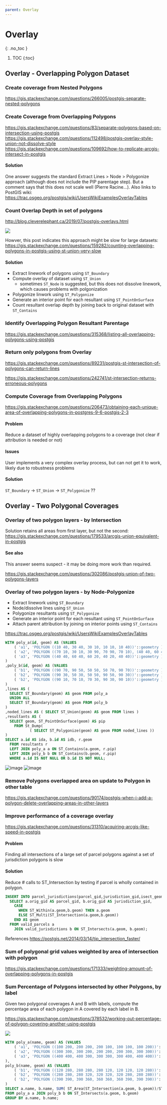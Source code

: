 ```yaml
---
parent: Overlay
---
```


# Overlay
{: .no_toc }

1. TOC
{:toc}

## Overlay - Overlapping Polygon Dataset

### Create coverage from Nested Polygons
<https://gis.stackexchange.com/questions/266005/postgis-separate-nested-polygons>

### Create Coverage from Overlapping Polygons
<https://gis.stackexchange.com/questions/83/separate-polygons-based-on-intersection-using-postgis>
<https://gis.stackexchange.com/questions/112498/postgis-overlay-style-union-not-dissolve-style>
<https://gis.stackexchange.com/questions/109692/how-to-replicate-arcgis-intersect-in-postgis>

#### Solution
One answer suggests the standard Extract Lines > Node > Polygonize approach (although does not include the PIP parentage step).  But a comment says that this does not scale well (Pierre Racine…).
Also links to PostGIS wiki:  <https://trac.osgeo.org/postgis/wiki/UsersWikiExamplesOverlayTables>


### Count Overlap Depth in set of polygons

<http://blog.cleverelephant.ca/2019/07/postgis-overlays.html>

![](http://blog.cleverelephant.ca/images//2019/overlays8.png)

Howver, this post indicates this approach might be slow for large datasets:
<https://gis.stackexchange.com/questions/159282/counting-overlapping-polygons-in-postgis-using-st-union-very-slow>

#### Solution
* Extract linework of polygons using `ST_Boundary`
* Compute overlay of dataset using `ST_Union` 
  * sometimes `ST_Node` is suggested, but this does not dissolve linework, which causes problems with polgonization 
* Polygonize linwork using `ST_Polygonize`
* Generate an interior point for each resultant using `ST_PointOnSurface`
* Count resultant overlap depth by joining back to original dataset with `ST_Contains`

### Identify Overlapping Polygon Resultant Parentage

<https://gis.stackexchange.com/questions/315368/listing-all-overlapping-polygons-using-postgis>



### Return only polygons from Overlay
<https://gis.stackexchange.com/questions/89231/postgis-st-intersection-of-polygons-can-return-lines>

<https://gis.stackexchange.com/questions/242741/st-intersection-returns-erroneous-polygons>

### Compute Coverage from Overlapping Polygons
<https://gis.stackexchange.com/questions/206473/obtaining-each-unique-area-of-overlapping-polygons-in-postgres-9-6-postgis-2-3>

#### Problem
Reduce a dataset of highly overlapping polygons to a coverage (not clear if attribution is needed or not)

#### Issues
User implements a very complex overlay process, but can not get it to work, likely due to robustness problems

#### Solution
`ST_Boundary` -> `ST_Union` -> `ST_Polygonize` ??

## Overlay - Two Polygonal Coverages

### Overlay of two polygon layers - by Intersection

Solution retains all areas from first layer, but not the second:
<https://gis.stackexchange.com/questions/179533/arcgis-union-equivalent-in-postgis>

#### See also
This answer seems suspect - it may be doing more work than required.

<https://gis.stackexchange.com/questions/302086/postgis-union-of-two-polygons-layers>

### Overlay of two polygon layers - by Node-Polygonize

* Extract linework using `ST_Boundary`
* Node/dissolve lines using `ST_Union`
* Polygonize resultants using `ST_Polygonize`
* Generate an interior point for each resultant using `ST_PointOnSurface`
* Attach parent attribution by joining on interior points using `ST_Contains`

<https://trac.osgeo.org/postgis/wiki/UsersWikiExamplesOverlayTables>

```sql
WITH poly_a(id, geom) AS (VALUES
    ( 'a1', 'POLYGON ((10 40, 30 40, 30 10, 10 10, 10 40))'::geometry ),
    ( 'a2', 'POLYGON ((70 10, 30 10, 30 90, 70 90, 70 10), (40 40, 60 40, 60 20, 40 20, 40 40), (40 80, 60 80, 60 60, 40 60, 40 80))'::geometry ),
    ( 'a3', 'POLYGON ((40 40, 60 40, 60 20, 40 20, 40 40))'::geometry )
)
,poly_b(id, geom) AS (VALUES
    ( 'b1', 'POLYGON ((90 70, 90 50, 50 50, 50 70, 90 70))'::geometry ),
    ( 'b2', 'POLYGON ((90 30, 50 30, 50 50, 90 50, 90 30))'::geometry ),
    ( 'b2', 'POLYGON ((90 10, 70 10, 70 30, 90 30, 90 10))'::geometry )
)
,lines AS ( 
  SELECT ST_Boundary(geom) AS geom FROM poly_a
  UNION ALL
  SELECT ST_Boundary(geom) AS geom FROM poly_b
)
,noded_lines AS ( SELECT ST_Union(geom) AS geom FROM lines ) 
,resultants AS (  
  SELECT geom, ST_PointOnSurface(geom) AS pip 
    FROM St_Dump(
           ( SELECT ST_Polygonize(geom) AS geom FROM noded_lines ))   
)
SELECT a.id AS ida, b.id AS idb, r.geom
  FROM resultants r
  LEFT JOIN poly_a a ON ST_Contains(a.geom, r.pip) 
  LEFT JOIN poly_b b ON ST_Contains(b.geom, r.pip)
  WHERE a.id IS NOT NULL OR b.id IS NOT NULL;
```
![image](https://user-images.githubusercontent.com/3529053/121740578-1fb6df80-cab2-11eb-93a5-eb28966766cf.png)
![image](https://user-images.githubusercontent.com/3529053/121740709-5b51a980-cab2-11eb-8b78-d74e30aede65.png)


### Remove Polygons overlapped area on update to Polygon in other table 
<https://gis.stackexchange.com/questions/90174/postgis-when-i-add-a-polygon-delete-overlapping-areas-in-other-layers>

### Improve performance of a coverage overlay
<https://gis.stackexchange.com/questions/31310/acquiring-arcgis-like-speed-in-postgis>

#### Problem
Finding all intersections of a large set of parcel polygons against a set of jurisdiction polygons is slow

#### Solution
Reduce # calls to ST_Intersection by testing if parcel is wholly contained in polygon. 
```sql
INSERT INTO parcel_jurisdictions(parcel_gid,jurisdiction_gid,isect_geom) 
  SELECT a.orig_gid AS parcel_gid, b.orig_gid AS jurisdiction_gid, 
    CASE 
      WHEN ST_Within(a.geom,b.geom) THEN a.geom 
      ELSE ST_Multi(ST_Intersection(a.geom,b.geom)) 
    END AS geom 
  FROM valid_parcels a 
    JOIN valid_jurisdictions b ON ST_Intersects(a.geom, b.geom);
```
References
<https://postgis.net/2014/03/14/tip_intersection_faster/>

### Sum of polygonal grid values weighted by area of intersection with polygon
<https://gis.stackexchange.com/questions/171333/weighting-amount-of-overlapping-polygons-in-postgis>

### Sum Percentage of Polygons intersected by other Polygons, by label

Given two polygonal coverages A and B with labels, compute the percentage area of each polygon in A covered by each label in B.

<https://gis.stackexchange.com/questions/378532/working-out-percentage-of-polygon-covering-another-using-postgis>


![](https://i.stack.imgur.com/bQjSi.png)

```sql
WITH poly_a(name, geom) AS (VALUES
    ( 'a1', 'POLYGON ((100 200, 200 200, 200 100, 100 100, 100 200))'::geometry ),
    ( 'a2', 'POLYGON ((300 300, 300 200, 200 200, 200 300, 300 300))'::geometry ),
    ( 'a3', 'POLYGON ((400 400, 400 300, 300 300, 300 400, 400 400))'::geometry )
),
poly_b(name, geom) AS (VALUES
    ( 'b1', 'POLYGON ((120 280, 280 280, 280 120, 120 120, 120 280))'::geometry ),
    ( 'b2', 'POLYGON ((280 280, 280 320, 320 320, 320 280, 280 280))'::geometry ),
    ( 'b2', 'POLYGON ((390 390, 390 360, 360 360, 360 390, 390 390))'::geometry )
)
SELECT a.name, b.name, SUM( ST_Area(ST_Intersection(a.geom, b.geom))/ST_Area(a.geom) ) pct
FROM poly_a a JOIN poly_b b ON ST_Intersects(a.geom, b.geom)
GROUP BY a.name, b.name;
```



